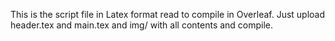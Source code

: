 This is the script file in Latex format read to compile in Overleaf.
Just upload header.tex and main.tex and img/ with all contents and compile.
